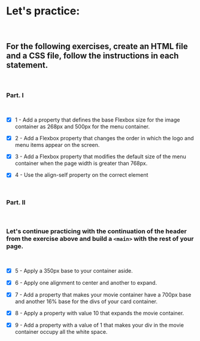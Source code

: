 # Let's practice:
<br>

## For the following exercises, create an HTML file and a CSS file, follow the instructions in each statement.
<br>

### Part. I
<br>

- [x] 1 - Add a property that defines the base Flexbox size for the image container as 268px and 500px for the menu container.

- [x] 2 - Add a Flexbox property that changes the order in which the logo and menu items appear on the screen.

- [x] 3 - Add a Flexbox property that modifies the default size of the menu container when the page width is greater than 768px.

- [x] 4 - Use the align-self property on the correct element
<br>

### Part. II
<br>

### Let's continue practicing with the continuation of the header from the exercise above and build a `<main>` with the rest of your page.
<br>

- [x] 5 - Apply a 350px base to your container aside.

- [x] 6 - Apply one alignment to center and another to expand.

- [x] 7 - Add a property that makes your movie container have a 700px base and another 16% base for the divs of your card container.

- [x] 8 - Apply a property with value 10 that expands the movie container.

- [x] 9 - Add a property with a value of 1 that makes your div in the movie container occupy all the white space.